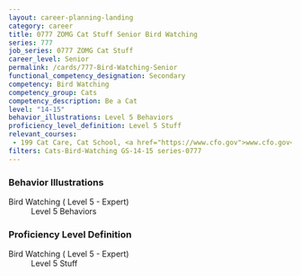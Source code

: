 ```yaml
---
layout: career-planning-landing
category: career
title: 0777 ZOMG Cat Stuff Senior Bird Watching
series: 777
job_series: 0777 ZOMG Cat Stuff
career_level: Senior
permalink: /cards/777-Bird-Watching-Senior
functional_competency_designation: Secondary
competency: Bird Watching
competency_group: Cats
competency_description: Be a Cat
level: "14-15"
behavior_illustrations: Level 5 Behaviors
proficiency_level_definition: Level 5 Stuff
relevant_courses: 
 - 199 Cat Care, Cat School, <a href="https://www.cfo.gov">www.cfo.gov</a>
filters: Cats-Bird-Watching GS-14-15 series-0777
---
```


<div class="desktop:grid-col-6 margin-y-205">
  <div class="border-top-05 bg-white padding-2 shadow-5 height-full members-hover border-1px border-gray-30 border-top-orange radius-lg">
    <h3>Behavior Illustrations</h3>
    <dl class="text-base"><dt>Bird Watching ( Level 5 - Expert)</dt><dd>Level 5 Behaviors</dd></dl>
  </div>
</div>
<div class="desktop:grid-col-6 margin-y-205">
  <div class="border-top-05 bg-white padding-2 shadow-5 height-full members-hover border-1px border-gray-30 border-top-orange radius-lg">
    <h3>Proficiency Level Definition</h3>
    <dl class="text-base"><dt>Bird Watching ( Level 5 - Expert)</dt><dd>Level 5 Stuff</dd></dl>
  </div>
</div>